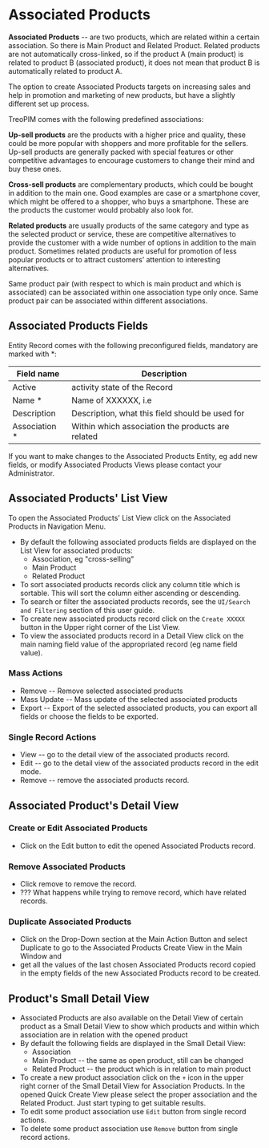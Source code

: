 # Associated Products

**Associated Products** --  are two products, which are related within a certain association. So there is Main Product and Related Product. Related products are not automatically cross-linked, so if the product A (main product) is related to product B (associated product), it does not mean that product B is automatically related to product A. 

The option to create Associated Products targets on increasing sales and help in promotion and marketing of new products, but have a slightly different set up process.

TreoPIM comes with the following predefined associations:

**Up-sell products** are the products with a higher price and quality, these could be more popular with shoppers and more profitable for the sellers. Up-sell products are generally packed with special features or other competitive advantages to encourage customers to change their mind and buy these ones. 

**Cross-sell products** are complementary products, which could be bought in addition to the main one. Good examples are case or a smartphone cover, which might be offered to a shopper, who buys a smartphone. These are the products the customer would probably also look for.

**Related products** are usually products of the same category and type as the selected product or service, these are competitive alternatives to provide the customer with a wide number of options in addition to the main product. Sometimes related products are useful for promotion of less popular products or to attract customers’ attention to interesting alternatives.

Same product pair (with respect to which is main product and which is associated) can be associated within one association type only once. Same product pair can be associated within different associations.
<!-- треба перевірити чи це дійсно так! -->
<!-- потрібно також подумати про автоматизацію 2х стороніх ассоціацій -->

## Associated Products Fields

Entity Record comes with the following preconfigured fields, mandatory are marked with *:

| Field name    | Description                                       |
| ------------- | ------------------------------------------------- |
| Active        | activity state of the Record                      |
| Name *        | Name of XXXXXX, i.e                               |
| Description   | Description, what this field should be used for   |
| Association * | Within which association the products are related |

If you want to make changes to the Associated Products Entity, eg add new fields, or modify Associated Products Views please contact your Administrator.

## Associated Products' List View

<!-- !!! потрібно зробити так, що вони виводились окремо в навігації, потрібно додати в групу продукти -->
To open the Associated Products' List View click on the Associated Products in Navigation Menu.

- By default the following associated products fields are displayed on the List View for associated products:
  - Association, eg "cross-selling"
  - Main Product
  - Related Product
- To sort associated products records click any column title which is sortable. This will sort the column either ascending or descending. 
- To search or filter the associated products records, see the `UI/Search and Filtering` section of this user guide.
- To create new associated products record click on the `Create XXXXX` button in the Upper right corner of the List View.
- To view the associated products record in a Detail View click on the main naming field value of the appropriated record (eg name field value).

### Mass Actions

- Remove --  Remove selected associated products
- Mass Update --  Mass update of the selected associated products
- Export -- Export of the selected associated products, you can export all fields or choose the fields to be exported.

### Single Record Actions

- View -- go to the detail view of the associated products record.
- Edit -- go to the detail view of the associated products record in the edit mode.
- Remove -- remove the associated products record.

## Associated Product's Detail View

### Create or Edit Associated Products

- Click on the Edit button to edit the opened Associated Products record.

### Remove Associated Products

- Click remove to remove the record.
- ??? What happens while trying to remove record, which have related records.

### Duplicate Associated Products

- Click on the Drop-Down section at the Main Action Button and select Duplicate to go to the  Associated Products Create View in the Main Window and 
- get all the values of the last chosen  Associated Products record copied in the empty fields of the new  Associated Products record to be created.

## Product's Small Detail View

- Associated Products are also available on the Detail View of certain product as a Small Detail View to show which products and within which association are in relation with the opened product
- By default the following fields are displayed in the Small Detail View:
  - Association
  - Main Product -- the same as open product, still can be changed
  - Related Product -- the product which is in relation to main product
- To create a new product association click on the `+` icon in the upper right corner of the Small Detail View for Association Products. In the opened Quick Create View please select the proper association and the Related Product. Just start typing to get suitable results.
- To edit some product association use `Edit` button from single record actions.
- To delete some product association use `Remove` button from single record actions.

<!-- added used story to redmine, to add this entity to main navigation -->
